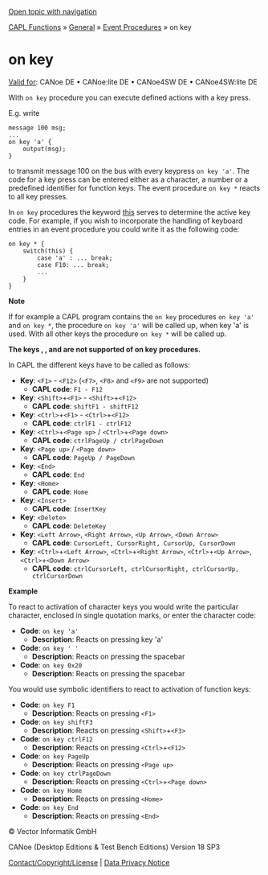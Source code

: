 [Open topic with navigation](../../../../../CANoeDEFamily.htm#Topics/CAPLFunctions/Other/EventProcedures/CAPLfunctionOnKey.md)

[CAPL Functions](../../CAPLfunctions.md) » [General](../CAPLGeneralStartPage.md) » [Event Procedures](../CAPLfunctionsEventProceduresOverview.md) » on key

# on key

[Valid for](../../../Shared/FeatureAvailability.md): CANoe DE • CANoe:lite DE • CANoe4SW DE • CANoe4SW:lite DE

With `on key` procedure you can execute defined actions with a key press.

E.g. write

```
message 100 msg;
...
on key 'a' {
    output(msg);
}
```

to transmit message 100 on the bus with every keypress `on key 'a'`. The code for a key press can be entered either as a character, a number or a predefined identifier for function keys. The event procedure `on key *` reacts to all key presses.

In `on key` procedures the keyword [this](CAPLfunctionKeywordThis.md) serves to determine the active key code. For example, if you wish to incorporate the handling of keyboard entries in an event procedure you could write it as the following code:

```
on key * {
    switch(this) {
        case 'a' : ... break;
        case F10: ... break;
        ...
    }
}
```

**Note**

If for example a CAPL program contains the `on key` procedures `on key 'a'` and `on key *`, the procedure `on key 'a'` will be called up, when key 'a' is used. With all other keys the procedure `on key *` will be called up.

**The keys <ESC>, <F7>, <F8> and <F9> are not supported of on key procedures.**

In CAPL the different keys have to be called as follows:

- **Key**: `<F1>` - `<F12>` (`<F7>`, `<F8>` and `<F9>` are not supported)
  - **CAPL code**: `F1 - F12`
- **Key**: `<Shift>`+`<F1>` - `<Shift>`+`<F12>`
  - **CAPL code**: `shiftF1 - shiftF12`
- **Key**: `<Ctrl>`+`<F1>` - `<Ctrl>`+`<F12>`
  - **CAPL code**: `ctrlF1 - ctrlF12`
- **Key**: `<Ctrl>`+`<Page up>` / `<Ctrl>`+`<Page down>`
  - **CAPL code**: `ctrlPageUp / ctrlPageDown`
- **Key**: `<Page up>` / `<Page down>`
  - **CAPL code**: `PageUp / PageDown`
- **Key**: `<End>`
  - **CAPL code**: `End`
- **Key**: `<Home>`
  - **CAPL code**: `Home`
- **Key**: `<Insert>`
  - **CAPL code**: `InsertKey`
- **Key**: `<Delete>`
  - **CAPL code**: `DeleteKey`
- **Key**: `<Left Arrow>`, `<Right Arrow>`, `<Up Arrow>`, `<Down Arrow>`
  - **CAPL code**: `CursorLeft, CursorRight, CursorUp, CursorDown`
- **Key**: `<Ctrl>`+`<Left Arrow>`, `<Ctrl>`+`<Right Arrow>`, `<Ctrl>`+`<Up Arrow>`, `<Ctrl>`+`<Down Arrow>`
  - **CAPL code**: `ctrlCursorLeft, ctrlCursorRight, ctrlCursorUp, ctrlCursorDown`

**Example**

To react to activation of character keys you would write the particular character, enclosed in single quotation marks, or enter the character code:

- **Code**: `on key 'a'`
  - **Description**: Reacts on pressing key 'a'
- **Code**: `on key ' '`
  - **Description**: Reacts on pressing the spacebar
- **Code**: `on key 0x20`
  - **Description**: Reacts on pressing the spacebar

You would use symbolic identifiers to react to activation of function keys:

- **Code**: `on key F1`
  - **Description**: Reacts on pressing `<F1>`
- **Code**: `on key shiftF3`
  - **Description**: Reacts on pressing `<Shift>`+`<F3>`
- **Code**: `on key ctrlF12`
  - **Description**: Reacts on pressing `<Ctrl>`+`<F12>`
- **Code**: `on key PageUp`
  - **Description**: Reacts on pressing `<Page up>`
- **Code**: `on key ctrlPageDown`
  - **Description**: Reacts on pressing `<Ctrl>`+`<Page down>`
- **Code**: `on key Home`
  - **Description**: Reacts on pressing `<Home>`
- **Code**: `on key End`
  - **Description**: Reacts on pressing `<End>`

© Vector Informatik GmbH

CANoe (Desktop Editions & Test Bench Editions) Version 18 SP3

[Contact/Copyright/License](../../../Shared/ContactCopyrightLicense.md) | [Data Privacy Notice](https://www.vector.com/int/en/company/get-info/privacy-policy/)